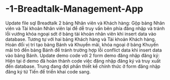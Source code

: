 # -1-Breadtalk-Management-App

Update file sql Breadtalk 2 bảng Nhân viên và Khách hàng:
	Gộp bảng Nhân viên và Tài khoản Nhân viên lại để dễ truy vấn bên phía đăng nhập và tránh lỗi vướng khóa ngoại sdt ở bảng tài khoản nhân viên khi insert data vào database.
	Tương tự với hai bảng Khách hàng và Tài khoản Khách hàng.
	Hoán đổi vị trí tạo bảng Bánh và Khuyến mãi, khóa ngoại ở bảng Khuyến mãi trỏ đến bảng Bánh để tránh trường hợp lỗi conflict data khi insert data vào bảng Bánh.
Update demo code với 2 form demo đăng nhập đăng ký:
	Hiện tại ở demo đã hoàn thành code việc đăng nhập đăng ký và truy xuất đến database.
	Trung đang đợi phần thiết kế chính thức ở form đăng nhập đăng ký từ Tiến để triển khai code sang.